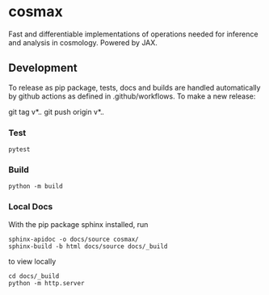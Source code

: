 # cosmax
Fast and differentiable implementations of operations needed for inference and analysis in cosmology. Powered by JAX.

## Development

To release as pip package, tests, docs and builds are handled automatically by github actions as defined in
.github/workflows. To make a new release:

git tag v*.*.*
git push origin v*.*.*

### Test

```
pytest
```

### Build 

```
python -m build
```

### Local Docs

With the pip package sphinx installed, run

```
sphinx-apidoc -o docs/source cosmax/
sphinx-build -b html docs/source docs/_build
```

to view locally

```
cd docs/_build
python -m http.server
```